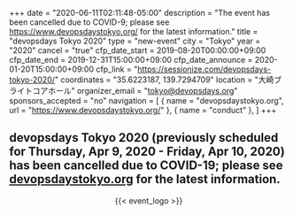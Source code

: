 +++
date = "2020-06-11T02:11:48-05:00"
description = "The event has been cancelled due to COVID-9; please see https://www.devopsdaystokyo.org/ for the latest information."
title = "devopsdays Tokyo 2020"
type = "new-event"
city = "Tokyo"
year = "2020"
cancel = "true"
cfp_date_start = 2019-08-20T00:00:00+09:00
cfp_date_end = 2019-12-31T15:00:00+09:00
cfp_date_announce = 2020-01-20T15:00:00+09:00
cfp_link = "https://sessionize.com/devopsdays-tokyo-2020/"
coordinates = "35.6223187, 139.7294709"
location = "大崎ブライトコアホール"
organizer_email = "tokyo@devopsdays.org"
sponsors_accepted = "no"
navigation = [
    { name = "devopsdaystokyo.org", url = "https://www.devopsdaystokyo.org/" },
    { name = "conduct" },
]
+++
<h2>devopsdays Tokyo 2020 (previously scheduled for Thursday, Apr 9, 2020 - Friday, Apr 10, 2020) has been cancelled due to COVID-19; please see <a href="https://www.devopsdaystokyo.org/">devopsdaystokyo.org</a> for the latest information.</h2>

<div style="text-align:center;">
    {{< event_logo >}}
</div>
